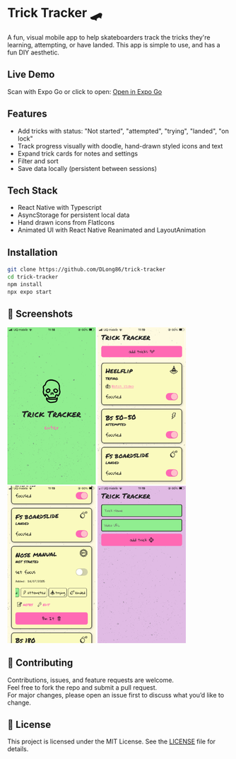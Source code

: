 # Trick Tracker 🛹

A fun, visual mobile app to help skateboarders track the tricks they're learning, attempting, or have landed.
This app is simple to use, and has a fun DIY aesthetic.

## Live Demo

Scan with Expo Go or click to open:
[Open in Expo Go](https://expo.dev/accounts/dlong86/projects/trick-tracker/updates/5526df9d-eb19-4eb5-b427-8d793190486b)

## Features

- Add tricks with status: "Not started", "attempted", "trying", "landed", "on lock"
- Track progress visually with doodle, hand-drawn styled icons and text
- Expand trick cards for notes and settings
- Filter and sort
- Save data locally (persistent between sessions)

## Tech Stack

- React Native with Typescript
- AsyncStorage for persistent local data
- Hand drawn icons from FlatIcons
- Animated UI with React Native Reanimated and LayoutAnimation

## Installation

```bash
git clone https://github.com/DLong86/trick-tracker
cd trick-tracker
npm install
npx expo start
```

## 📸 Screenshots

<img src="assets/screenshots/IMG_9875.PNG" width="200" /> <img src="assets/screenshots/IMG_9876.PNG" width="200" />  
<img src="assets/screenshots/IMG_9877.PNG" width="200" /> <img src="assets/screenshots/IMG_9878.PNG" width="200" />

## 🤝 Contributing

Contributions, issues, and feature requests are welcome.  
Feel free to fork the repo and submit a pull request.  
For major changes, please open an issue first to discuss what you’d like to change.

## 📄 License

This project is licensed under the MIT License. See the [LICENSE](LICENSE) file for details.
